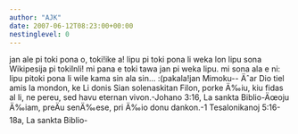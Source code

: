 ```yaml
---
author: "AJK"
date: 2007-06-12T08:23:00+00:00
nestinglevel: 0
---
```

jan ale pi toki pona o, toki!ike a! lipu pi toki pona li weka lon lipu sona Wikipesija pi tokiInli! mi pana e toki tawa jan pi weka lipu. mi sona ala e ni: lipu pitoki pona li wile kama sin ala sin... :(pakala!jan Mimoku--
Äˆar Dio tiel amis la mondon, ke Li donis Sian solenaskitan Filon, porke Ä‰iu, kiu fidas al li, ne pereu, sed havu eternan vivon.-Johano 3:16, La sankta Biblio-Äœoju Ä‰iam, preÄu senÄ‰ese, pri Ä‰io donu dankon.-1 Tesalonikanoj 5:16-18a, La sankta Biblio-